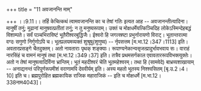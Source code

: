 +++
title = "11 अवजानन्ति माम्"

+++
।।9.11।। तर्हि केचित्कथं त्वामवजानन्ति का च तेषां गतिः इत्यत आह --
अवजानन्तीत्यादिना। मानुषीं तनुं; मूढानां मानुषवत्प्रतीतां तनुं; न तु
मनुष्यरूपाम्। उक्तं च मोक्षधर्मेयत्किञ्चिदिह लोकेऽस्मिन्देहबद्धं
विशाम्पते। सर्वं पञ्चभिराविष्टं भूतैरीश्वरबुद्धिजैः। ईश्वरो हि
जगत्स्रष्टा प्रभुर्नारायणो विराट्। भूतान्तरात्मा वग्दः सगुणो निर्गुणोऽपि
च। भूतप्रलयमव्यक्तं शुश्रूषु(शुणुष्व) -- र्नृपसत्तम \[म.भा.12।347।1113\]
इति। अवतारप्रसङ्गे चैतदुक्तम्। अतो नावताराः पृथक्
शङ्क्याः। रूपाण्यनेकान्यसृजत्प्रादुर्भावभवाय सः। वाराहं नारसिंहं च वामनं
मानुषं तथा \[म.भा.12।349।37\] इति। तत्रैव प्रथमसर्गकाल
एवावताररूपविभक्त्युक्तेः। अतो न तेषां मानुषत्वादिर्विना भ्रान्तिम्। भूतं
महदीश्वरं चेति भूतमहेश्वरम्। तथा हि (सामवेदे) बाभ्रव्यशाखायाम् --
अनाद्यनन्तं परिपूर्णरूपमीशं वराणामपि देववीर्यम् इति। अस्य महतो भूतस्य
निश्श्वसितम् \[बृ.उ.2।4।10\] इति च। ब्रह्मपुरोहित ब्रह्मकायिक राजिक
महाराजिकं -- इति च मोक्षधर्मे \[म.भा.12।338नाम4043\]।
